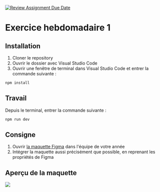 [![Review Assignment Due Date](https://classroom.github.com/assets/deadline-readme-button-22041afd0340ce965d47ae6ef1cefeee28c7c493a6346c4f15d667ab976d596c.svg)](https://classroom.github.com/a/FORqN5rf)
# Exercice hebdomadaire 1

## Installation

1. Cloner le repository
2. Ouvrir le dossier avec Visual Studio Code
3. Ouvrir une fenêtre de terminal dans Visual Studio Code et entrer la commande suivante :

```bash
npm install
```

## Travail

Depuis le terminal, entrer la commande suivante :

```bash
npm run dev
```

## Consigne

1. Ouvrir [la maquette Figma](<https://www.figma.com/design/kXQGCh4cU34KGQDQHea7uZ/imd2-exercice-hebdomadaire-1-(Copy)?node-id=0-1&m=dev>) dans l'équipe de votre année
2. Intégrer la maquette aussi précisément que possible, en reprenant les propriétés de Figma

## Aperçu de la maquette

![](maquette.jpg)
